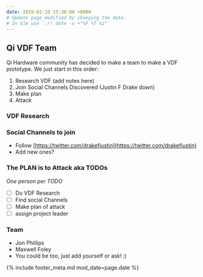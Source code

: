 ```yaml
---
date: 2019-02-10 15:30:00 +0000
# Update page modified by changing the date.                                   
# In Vim use `:r! date -u +"%F %T %z"`                                         
---
```


## Qi VDF Team

Qi Hardware community has decided to make a team to make a VDF prototype. We just start in this order:

1. Research VDF (add notes here)
2. Join Social Channels Discovered (Justin F Drake down)
2. Make plan
3. Attack

### VDF Research

### Social Channels to join

- Follow [https://twitter.com/drakefjustin](https://twitter.com/drakefjustin)
- Add new ones?

### The PLAN is to Attack aka TODOs

_One person per TODO_

- [ ] Do VDF Research
- [ ] Find social Channels
- [ ] Make plan of attack
- [ ] assign project leader

### Team

- Jon Phillips
- Maxwell Foley
- You could be too, just add yourself or ask! :)





{% include footer_meta.md mod_date=page.date %}
